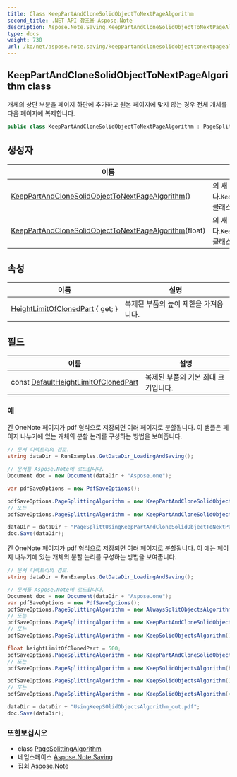 ```yaml
---
title: Class KeepPartAndCloneSolidObjectToNextPageAlgorithm
second_title: .NET API 참조용 Aspose.Note
description: Aspose.Note.Saving.KeepPartAndCloneSolidObjectToNextPageAlgorithm 수업. 개체의 상단 부분을 페이지 하단에 추가하고 원본 페이지에 맞지 않는 경우 전체 개체를 다음 페이지에 복제합니다.
type: docs
weight: 730
url: /ko/net/aspose.note.saving/keeppartandclonesolidobjecttonextpagealgorithm/
---
```

## KeepPartAndCloneSolidObjectToNextPageAlgorithm class

개체의 상단 부분을 페이지 하단에 추가하고 원본 페이지에 맞지 않는 경우 전체 개체를 다음 페이지에 복제합니다.

```csharp
public class KeepPartAndCloneSolidObjectToNextPageAlgorithm : PageSplittingAlgorithm
```

## 생성자

| 이름 | 설명 |
| --- | --- |
| [KeepPartAndCloneSolidObjectToNextPageAlgorithm](keeppartandclonesolidobjecttonextpagealgorithm/#constructor)() | 의 새 인스턴스를 초기화합니다.`KeepPartAndCloneSolidObjectToNextPageAlgorithm` 클래스, 복제된 부품의 기본 높이 제한 사용. |
| [KeepPartAndCloneSolidObjectToNextPageAlgorithm](keeppartandclonesolidobjecttonextpagealgorithm/#constructor_1)(float) | 의 새 인스턴스를 초기화합니다.`KeepPartAndCloneSolidObjectToNextPageAlgorithm` 클래스, 복제된 부품의 특정 높이 제한 사용. |

## 속성

| 이름 | 설명 |
| --- | --- |
| [HeightLimitOfClonedPart](../../aspose.note.saving/keeppartandclonesolidobjecttonextpagealgorithm/heightlimitofclonedpart/) { get; } | 복제된 부품의 높이 제한을 가져옵니다. |

## 필드

| 이름 | 설명 |
| --- | --- |
| const [DefaultHeightLimitOfClonedPart](../../aspose.note.saving/keeppartandclonesolidobjecttonextpagealgorithm/defaultheightlimitofclonedpart/) | 복제된 부품의 기본 최대 크기입니다. |

### 예

긴 OneNote 페이지가 pdf 형식으로 저장되면 여러 페이지로 분할됩니다. 이 샘플은 페이지 나누기에 있는 개체의 분할 논리를 구성하는 방법을 보여줍니다.

```csharp
// 문서 디렉토리의 경로.
string dataDir = RunExamples.GetDataDir_LoadingAndSaving();

// 문서를 Aspose.Note에 로드합니다.
Document doc = new Document(dataDir + "Aspose.one");

var pdfSaveOptions = new PdfSaveOptions();

pdfSaveOptions.PageSplittingAlgorithm = new KeepPartAndCloneSolidObjectToNextPageAlgorithm(100);
// 또는
pdfSaveOptions.PageSplittingAlgorithm = new KeepPartAndCloneSolidObjectToNextPageAlgorithm(400);

dataDir = dataDir + "PageSplittUsingKeepPartAndCloneSolidObjectToNextPageAlgorithm_out.pdf";
doc.Save(dataDir);
```

긴 OneNote 페이지가 pdf 형식으로 저장되면 여러 페이지로 분할됩니다. 이 예는 페이지 나누기에 있는 개체의 분할 논리를 구성하는 방법을 보여줍니다.

```csharp
// 문서 디렉토리의 경로.
string dataDir = RunExamples.GetDataDir_LoadingAndSaving();

// 문서를 Aspose.Note에 로드합니다.
Document doc = new Document(dataDir + "Aspose.one");
var pdfSaveOptions = new PdfSaveOptions();
pdfSaveOptions.PageSplittingAlgorithm = new AlwaysSplitObjectsAlgorithm();
// 또는
pdfSaveOptions.PageSplittingAlgorithm = new KeepPartAndCloneSolidObjectToNextPageAlgorithm();
// 또는
pdfSaveOptions.PageSplittingAlgorithm = new KeepSolidObjectsAlgorithm();

float heightLimitOfClonedPart = 500;
pdfSaveOptions.PageSplittingAlgorithm = new KeepPartAndCloneSolidObjectToNextPageAlgorithm(heightLimitOfClonedPart);
// 또는
pdfSaveOptions.PageSplittingAlgorithm = new KeepSolidObjectsAlgorithm(heightLimitOfClonedPart);

pdfSaveOptions.PageSplittingAlgorithm = new KeepSolidObjectsAlgorithm(100);
// 또는
pdfSaveOptions.PageSplittingAlgorithm = new KeepSolidObjectsAlgorithm(400);

dataDir = dataDir + "UsingKeepSOlidObjectsAlgorithm_out.pdf";
doc.Save(dataDir);
```

### 또한보십시오

* class [PageSplittingAlgorithm](../pagesplittingalgorithm/)
* 네임스페이스 [Aspose.Note.Saving](../../aspose.note.saving/)
* 집회 [Aspose.Note](../../)



